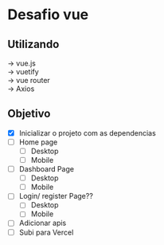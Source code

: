 # Desafio vue
## Utilizando
-> vue.js  
-> vuetify  
-> vue router  
-> Axios   

## Objetivo

- [x] Inicializar o projeto com as dependencias  
- [ ] Home page  
    - [ ] Desktop  
    - [ ] Mobile
- [ ] Dashboard Page  
    - [ ] Desktop  
    - [ ] Mobile
- [ ] Login/ register Page??  
    - [ ] Desktop  
    - [ ] Mobile
- [ ] Adicionar apis  
- [ ] Subi para Vercel 
